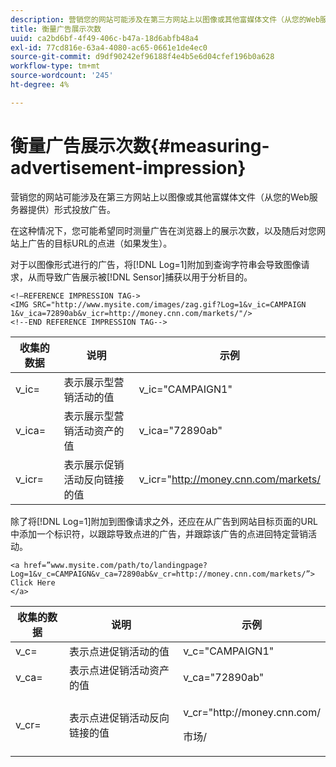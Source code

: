 ```yaml
---
description: 营销您的网站可能涉及在第三方网站上以图像或其他富媒体文件（从您的Web服务器提供）形式投放广告。
title: 衡量广告展示次数
uuid: ca2bd6bf-4f49-406c-b47a-18d6abfb48a4
exl-id: 77cd816e-63a4-4080-ac65-0661e1de4ec0
source-git-commit: d9df90242ef96188f4e4b5e6d04cfef196b0a628
workflow-type: tm+mt
source-wordcount: '245'
ht-degree: 4%

---
```


# 衡量广告展示次数{#measuring-advertisement-impression}

营销您的网站可能涉及在第三方网站上以图像或其他富媒体文件（从您的Web服务器提供）形式投放广告。

在这种情况下，您可能希望同时测量广告在浏览器上的展示次数，以及随后对您网站上广告的目标URL的点进（如果发生）。

对于以图像形式进行的广告，将[!DNL Log=1]附加到查询字符串会导致图像请求，从而导致广告展示被[!DNL Sensor]捕获以用于分析目的。

```
<!—REFERENCE IMPRESSION TAG-> 
<IMG SRC="http://www.mysite.com/images/zag.gif?Log=1&v_ic=CAMPAIGN 1&v_ica=72890ab&v_icr=http://money.cnn.com/markets/"/>
<!--END REFERENCE IMPRESSION TAG-->
```

| 收集的数据 | 说明 | 示例 |
|---|---|---|
| v_ic= | 表示展示型营销活动的值 | v_ic=&quot;CAMPAIGN1&quot; |
| v_ica= | 表示展示型营销活动资产的值 | v_ica=&quot;72890ab&quot; |
| v_icr= | 表示展示促销活动反向链接的值 | v_icr=&quot;http://money.cnn.com/markets/ |

除了将[!DNL Log=1]附加到图像请求之外，还应在从广告到网站目标页面的URL中添加一个标识符，以跟踪导致点进的广告，并跟踪该广告的点进回特定营销活动。

```
<a href=”www.mysite.com/path/to/landingpage?Log=1&v_c=CAMPAIGN&v_ca=72890ab&v_cr=http://money.cnn.com/markets/”>
Click Here
</a>
```

<table id="table_B87134C522EF4AC9BD2AFA6F4A0CF574"> 
 <thead> 
  <tr> 
   <th colname="col1" class="entry"> 收集的数据 </th> 
   <th colname="col2" class="entry"> 说明 </th> 
   <th colname="col3" class="entry"> 示例 </th> 
  </tr> 
 </thead>
 <tbody> 
  <tr> 
   <td colname="col1"> v_c= </td> 
   <td colname="col2"> 表示点进促销活动的值 </td> 
   <td colname="col3"> v_c="CAMPAIGN1" </td> 
  </tr> 
  <tr> 
   <td colname="col1"> v_ca= </td> 
   <td colname="col2"> 表示点进促销活动资产的值 </td> 
   <td colname="col3"> v_ca="72890ab" </td> 
  </tr> 
  <tr> 
   <td colname="col1"> v_cr= </td> 
   <td colname="col2"> 表示点进促销活动反向链接的值 </td> 
   <td colname="col3"> <p> <span class="filepath"> v_cr="http://money.cnn.com/</span> </p> <p>市场/ </p> </td> 
  </tr> 
 </tbody> 
</table>
